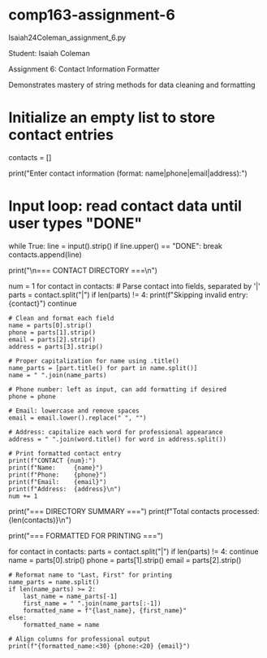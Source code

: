 # comp163-assignment-6
Isaiah24Coleman_assignment_6.py

Student: Isaiah Coleman

Assignment 6: Contact Information Formatter 

Demonstrates mastery of string methods for data cleaning and formatting

# Initialize an empty list to store contact entries

contacts = []

print("Enter contact information (format: name|phone|email|address):")

# Input loop: read contact data until user types "DONE"
while True:
    line = input().strip()
    if line.upper() == "DONE":
        break
    contacts.append(line)

print("\n=== CONTACT DIRECTORY ===\n")

num = 1
for contact in contacts:
    # Parse contact into fields, separated by '|'
    parts = contact.split("|")
    if len(parts) != 4:
        print(f"Skipping invalid entry: {contact}")
        continue

    # Clean and format each field
    name = parts[0].strip()
    phone = parts[1].strip()
    email = parts[2].strip()
    address = parts[3].strip()

    # Proper capitalization for name using .title()
    name_parts = [part.title() for part in name.split()]
    name = " ".join(name_parts)

    # Phone number: left as input, can add formatting if desired
    phone = phone

    # Email: lowercase and remove spaces
    email = email.lower().replace(" ", "")

    # Address: capitalize each word for professional appearance
    address = " ".join(word.title() for word in address.split())

    # Print formatted contact entry
    print(f"CONTACT {num}:")
    print(f"Name:     {name}")
    print(f"Phone:    {phone}")
    print(f"Email:    {email}")
    print(f"Address:  {address}\n")
    num += 1

print("=== DIRECTORY SUMMARY ===")
print(f"Total contacts processed: {len(contacts)}\n")

print("=== FORMATTED FOR PRINTING ===")

for contact in contacts:
    parts = contact.split("|")
    if len(parts) != 4:
        continue
    name = parts[0].strip()
    phone = parts[1].strip()
    email = parts[2].strip()

    # Reformat name to "Last, First" for printing
    name_parts = name.split()
    if len(name_parts) >= 2:
        last_name = name_parts[-1]
        first_name = " ".join(name_parts[:-1])
        formatted_name = f"{last_name}, {first_name}"
    else:
        formatted_name = name

    # Align columns for professional output
    print(f"{formatted_name:<30} {phone:<20} {email}")
